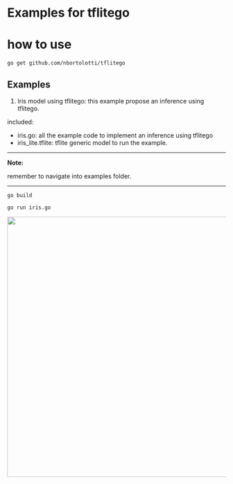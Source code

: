 # Examples for tflitego


# how to use

```
go get github.com/nbortolotti/tflitego

```

## Examples

1. Iris model using tflitego: this example propose an inference using tflitego.

included: 
* iris.go: all the example code to implement an inference using tflitego
* iris_lite.tflite: tflite generic model to run the example. 

---
**Note:**

remember to navigate into examples folder.

---


```
go build

```

```
go run iris.go

```

<img src="https://storage.googleapis.com/tflitego/iris3.gif?raw=true" width="600px">
